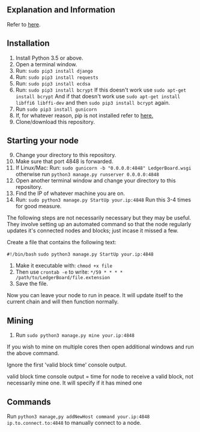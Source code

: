 ## Explanation and Information
Refer to [here](http://f-stack.com/LedgerBoard.html). 







## Installation

1. Install Python 3.5 or above.
2. Open a terminal window.
2. Run: `sudo pip3 install django`
3. Run: `sudo pip3 install requests`
4. Run: `sudo pip3 install ecdsa`
5. Run: `sudo pip3 install bcrypt` If this doesn't work use `sudo apt-get install bcrypt` And if that doesn't work use `sudo apt-get install libffi6 libffi-dev` and then `sudo pip3 install bcrypt` again.
6. Run `sudo pip3 install gunicorn`
7. If, for whatever reason, pip is not installed refer to [here.](https://pip.pypa.io/en/stable/installing/)
8. Clone/download this repository.

## Starting your node


9. Change your directory to this repository.
10. Make sure that port 4848 is forwarded.
10. If Linux/Mac: Run: `sudo gunicorn -b "0.0.0.0:4848" LedgerBoard.wsgi` otherwise run `python3 manage.py runserver 0.0.0.0:4848`
11. Open another terminal window and change your directory to this repository.
12. Find the IP of whatever machine you are on.
13. Run: `sudo python3 manage.py StartUp your.ip:4848` Run this 3-4 times for good measure. 

The following steps are not necessarily necessary but they may be useful. They involve setting up an automated command so that the node regularly updates it's connected nodes and blocks; just incase it missed a few.

Create a file that contains the following text:

`#!/bin/bash`
`sudo python3 manage.py StartUp your.ip:4848`

1. Make it executable with: `chmod +x file`
2. Then use `crontab -e` to write: `*/59 * * * * /path/to/LedgerBoard/file.extension`
3. Save the file.


 Now you can leave your node to run in peace. It will update itself to the current chain and will then function normally.




## Mining
1. Run `sudo python3 manage.py mine your.ip:4848`

If you wish to mine on multiple cores then open additional windows and run the above command.

Ignore the first 'valid block time' console output.

valid block time console output = time for node to receive a valid block, not necessarily mine one. It will specify if it has mined one


## Commands

Run `python3 manage,py addNewHost command your.ip:4848 ip.to.connect.to:4848` to manually connect to a node. 
 